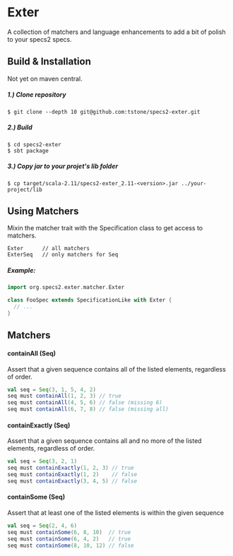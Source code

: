 # Exter

A collection of matchers and language enhancements to add a bit of polish to your specs2 specs.


## Build & Installation

Not yet on maven central.

##### 1.) Clone repository

```shell
$ git clone --depth 10 git@github.com:tstone/specs2-exter.git
```

##### 2.) Build

```shell
$ cd specs2-exter
$ sbt package
```

##### 3.) Copy jar to your projet's lib folder

```shell
$ cp target/scala-2.11/specs2-exter_2.11-<version>.jar ../your-project/lib
```

## Using Matchers

Mixin the matcher trait with the Specification class to get access to matchers.

```
Exter      // all matchers
ExterSeq   // only matchers for Seq
```

##### Example:

```scala
import org.specs2.exter.matcher.Exter

class FooSpec extends SpecificationLike with Exter {
  // ...
}
```

## Matchers


#### containAll (Seq)

Assert that a given sequence contains all of the listed elements, regardless of order.

```scala
val seq = Seq(3, 1, 5, 4, 2)
seq must containAll(1, 2, 3) // true
seq must containAll(4, 5, 6) // false (missing 6)
seq must containAll(6, 7, 8) // false (missing all)
```

#### containExactly (Seq)

Assert that a given sequence contains all and no more of the listed elements, regardless of order.

```scala
val seq = Seq(3, 2, 1)
seq must containExactly(1, 2, 3) // true
seq must containExactly(1, 2)    // false
seq must containExactly(3, 4, 5) // false
```
#### containSome (Seq)

Assert that at least one of the listed elements is within the given sequence

```scala
val seq = Seq(2, 4, 6)
seq must containSome(6, 8, 10)  // true
seq must containSome(6, 4, 2)   // true
seq must containSome(8, 10, 12) // false
```